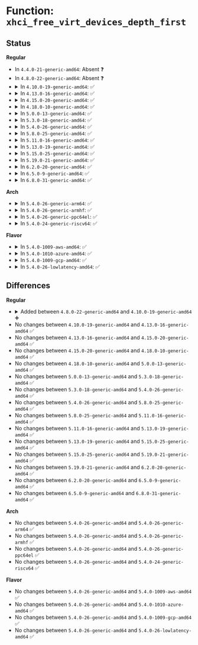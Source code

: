 # Function: <code>xhci_free_virt_devices_depth_first</code>

## Status
<b>Regular</b>
<ul>
<li>
In <code>4.4.0-21-generic-amd64</code>: Absent ❓
</li>
<li>
In <code>4.8.0-22-generic-amd64</code>: Absent ❓
</li>
<li>
<details>
<summary>In <code>4.10.0-19-generic-amd64</code>: ✅</summary>

```c
void xhci_free_virt_devices_depth_first(struct xhci_hcd * xhci, int slot_id)
```

```json
{
  "name": "xhci_free_virt_devices_depth_first",
  "collision_type": "Unique Global",
  "inline_type": "No",
  "funcs": [
    {
      "addr": 18446744071586070880,
      "name": "xhci_free_virt_devices_depth_first",
      "external": true,
      "loc": "drivers/usb/host/xhci-mem.c:988",
      "file": "drivers/usb/host/xhci-mem.c",
      "inline": "seen, unknown",
      "caller_inline": [],
      "caller_func": [
        "drivers/usb/host/xhci-mem.c:xhci_mem_cleanup",
        "drivers/usb/host/xhci-mem.c:xhci_free_virt_devices_depth_first"
      ]
    }
  ],
  "symbols": [
    {
      "addr": 18446744071586070880,
      "name": "xhci_free_virt_devices_depth_first",
      "section": ".text",
      "bind": "STB_GLOBAL",
      "size": 227
    }
  ]
}
```
</details>
</li>
<li>
<details>
<summary>In <code>4.13.0-16-generic-amd64</code>: ✅</summary>

```c
void xhci_free_virt_devices_depth_first(struct xhci_hcd * xhci, int slot_id)
```

```json
{
  "name": "xhci_free_virt_devices_depth_first",
  "collision_type": "Unique Global",
  "inline_type": "No",
  "funcs": [
    {
      "addr": 18446744071586152768,
      "name": "xhci_free_virt_devices_depth_first",
      "external": true,
      "loc": "drivers/usb/host/xhci-mem.c:939",
      "file": "drivers/usb/host/xhci-mem.c",
      "inline": "seen, unknown",
      "caller_inline": [],
      "caller_func": [
        "drivers/usb/host/xhci-mem.c:xhci_mem_cleanup",
        "drivers/usb/host/xhci-mem.c:xhci_free_virt_devices_depth_first"
      ]
    }
  ],
  "symbols": [
    {
      "addr": 18446744071586152768,
      "name": "xhci_free_virt_devices_depth_first",
      "section": ".text",
      "bind": "STB_GLOBAL",
      "size": 241
    }
  ]
}
```
</details>
</li>
<li>
<details>
<summary>In <code>4.15.0-20-generic-amd64</code>: ✅</summary>

```c
void xhci_free_virt_devices_depth_first(struct xhci_hcd * xhci, int slot_id)
```

```json
{
  "name": "xhci_free_virt_devices_depth_first",
  "collision_type": "Unique Global",
  "inline_type": "No",
  "funcs": [
    {
      "addr": 18446744071586598480,
      "name": "xhci_free_virt_devices_depth_first",
      "external": true,
      "loc": "drivers/usb/host/xhci-mem.c:926",
      "file": "drivers/usb/host/xhci-mem.c",
      "inline": "seen, unknown",
      "caller_inline": [],
      "caller_func": [
        "drivers/usb/host/xhci-mem.c:xhci_mem_cleanup",
        "drivers/usb/host/xhci-mem.c:xhci_free_virt_devices_depth_first"
      ]
    }
  ],
  "symbols": [
    {
      "addr": 18446744071586598480,
      "name": "xhci_free_virt_devices_depth_first",
      "section": ".text",
      "bind": "STB_GLOBAL",
      "size": 285
    }
  ]
}
```
</details>
</li>
<li>
<details>
<summary>In <code>4.18.0-10-generic-amd64</code>: ✅</summary>

```c
void xhci_free_virt_devices_depth_first(struct xhci_hcd * xhci, int slot_id)
```

```json
{
  "name": "xhci_free_virt_devices_depth_first",
  "collision_type": "Unique Global",
  "inline_type": "No",
  "funcs": [
    {
      "addr": 18446744071586861456,
      "name": "xhci_free_virt_devices_depth_first",
      "external": true,
      "loc": "drivers/usb/host/xhci-mem.c:936",
      "file": "drivers/usb/host/xhci-mem.c",
      "inline": "seen, unknown",
      "caller_inline": [],
      "caller_func": [
        "drivers/usb/host/xhci-mem.c:xhci_mem_cleanup",
        "drivers/usb/host/xhci-mem.c:xhci_free_virt_devices_depth_first"
      ]
    }
  ],
  "symbols": [
    {
      "addr": 18446744071586861456,
      "name": "xhci_free_virt_devices_depth_first",
      "section": ".text",
      "bind": "STB_GLOBAL",
      "size": 275
    }
  ]
}
```
</details>
</li>
<li>
<details>
<summary>In <code>5.0.0-13-generic-amd64</code>: ✅</summary>

```c
void xhci_free_virt_devices_depth_first(struct xhci_hcd * xhci, int slot_id)
```

```json
{
  "name": "xhci_free_virt_devices_depth_first",
  "collision_type": "Unique Global",
  "inline_type": "No",
  "funcs": [
    {
      "addr": 18446744071587017840,
      "name": "xhci_free_virt_devices_depth_first",
      "external": true,
      "loc": "drivers/usb/host/xhci-mem.c:936",
      "file": "drivers/usb/host/xhci-mem.c",
      "inline": "seen, unknown",
      "caller_inline": [],
      "caller_func": [
        "drivers/usb/host/xhci-mem.c:xhci_mem_cleanup",
        "drivers/usb/host/xhci-mem.c:xhci_free_virt_devices_depth_first"
      ]
    }
  ],
  "symbols": [
    {
      "addr": 18446744071587017840,
      "name": "xhci_free_virt_devices_depth_first",
      "section": ".text",
      "bind": "STB_GLOBAL",
      "size": 275
    }
  ]
}
```
</details>
</li>
<li>
<details>
<summary>In <code>5.3.0-18-generic-amd64</code>: ✅</summary>

```c
void xhci_free_virt_devices_depth_first(struct xhci_hcd * xhci, int slot_id)
```

```json
{
  "name": "xhci_free_virt_devices_depth_first",
  "collision_type": "Unique Static",
  "inline_type": "No",
  "funcs": [
    {
      "addr": 18446744071587280944,
      "name": "xhci_free_virt_devices_depth_first",
      "external": false,
      "loc": "drivers/usb/host/xhci-mem.c:936",
      "file": "drivers/usb/host/xhci-mem.c",
      "inline": "seen, unknown",
      "caller_inline": [],
      "caller_func": [
        "drivers/usb/host/xhci-mem.c:xhci_mem_cleanup",
        "drivers/usb/host/xhci-mem.c:xhci_free_virt_devices_depth_first"
      ]
    }
  ],
  "symbols": [
    {
      "addr": 18446744071587280944,
      "name": "xhci_free_virt_devices_depth_first",
      "section": ".text",
      "bind": "STB_LOCAL",
      "size": 275
    }
  ]
}
```
</details>
</li>
<li>
<details>
<summary>In <code>5.4.0-26-generic-amd64</code>: ✅</summary>

```c
void xhci_free_virt_devices_depth_first(struct xhci_hcd * xhci, int slot_id)
```

```json
{
  "name": "xhci_free_virt_devices_depth_first",
  "collision_type": "Unique Static",
  "inline_type": "No",
  "funcs": [
    {
      "addr": 18446744071587481584,
      "name": "xhci_free_virt_devices_depth_first",
      "external": false,
      "loc": "drivers/usb/host/xhci-mem.c:936",
      "file": "drivers/usb/host/xhci-mem.c",
      "inline": "seen, unknown",
      "caller_inline": [],
      "caller_func": [
        "drivers/usb/host/xhci-mem.c:xhci_mem_cleanup",
        "drivers/usb/host/xhci-mem.c:xhci_free_virt_devices_depth_first"
      ]
    }
  ],
  "symbols": [
    {
      "addr": 18446744071587481584,
      "name": "xhci_free_virt_devices_depth_first",
      "section": ".text",
      "bind": "STB_LOCAL",
      "size": 275
    }
  ]
}
```
</details>
</li>
<li>
<details>
<summary>In <code>5.8.0-25-generic-amd64</code>: ✅</summary>

```c
void xhci_free_virt_devices_depth_first(struct xhci_hcd * xhci, int slot_id)
```

```json
{
  "name": "xhci_free_virt_devices_depth_first",
  "collision_type": "Unique Static",
  "inline_type": "No",
  "funcs": [
    {
      "addr": 18446744071588339008,
      "name": "xhci_free_virt_devices_depth_first",
      "external": false,
      "loc": "drivers/usb/host/xhci-mem.c:936",
      "file": "drivers/usb/host/xhci-mem.c",
      "inline": "seen, unknown",
      "caller_inline": [],
      "caller_func": [
        "drivers/usb/host/xhci-mem.c:xhci_mem_cleanup",
        "drivers/usb/host/xhci-mem.c:xhci_free_virt_devices_depth_first"
      ]
    }
  ],
  "symbols": [
    {
      "addr": 18446744071588339008,
      "name": "xhci_free_virt_devices_depth_first",
      "section": ".text",
      "bind": "STB_LOCAL",
      "size": 268
    }
  ]
}
```
</details>
</li>
<li>
<details>
<summary>In <code>5.11.0-16-generic-amd64</code>: ✅</summary>

```c
void xhci_free_virt_devices_depth_first(struct xhci_hcd * xhci, int slot_id)
```

```json
{
  "name": "xhci_free_virt_devices_depth_first",
  "collision_type": "Unique Static",
  "inline_type": "No",
  "funcs": [
    {
      "addr": 18446744071588370640,
      "name": "xhci_free_virt_devices_depth_first",
      "external": false,
      "loc": "drivers/usb/host/xhci-mem.c:945",
      "file": "drivers/usb/host/xhci-mem.c",
      "inline": "seen, unknown",
      "caller_inline": [],
      "caller_func": [
        "drivers/usb/host/xhci-mem.c:xhci_mem_cleanup",
        "drivers/usb/host/xhci-mem.c:xhci_free_virt_devices_depth_first"
      ]
    }
  ],
  "symbols": [
    {
      "addr": 18446744071588370640,
      "name": "xhci_free_virt_devices_depth_first",
      "section": ".text",
      "bind": "STB_LOCAL",
      "size": 268
    }
  ]
}
```
</details>
</li>
<li>
<details>
<summary>In <code>5.13.0-19-generic-amd64</code>: ✅</summary>

```c
void xhci_free_virt_devices_depth_first(struct xhci_hcd * xhci, int slot_id)
```

```json
{
  "name": "xhci_free_virt_devices_depth_first",
  "collision_type": "Unique Static",
  "inline_type": "No",
  "funcs": [
    {
      "addr": 18446744071588253024,
      "name": "xhci_free_virt_devices_depth_first",
      "external": false,
      "loc": "drivers/usb/host/xhci-mem.c:928",
      "file": "drivers/usb/host/xhci-mem.c",
      "inline": "seen, unknown",
      "caller_inline": [],
      "caller_func": [
        "drivers/usb/host/xhci-mem.c:xhci_mem_cleanup",
        "drivers/usb/host/xhci-mem.c:xhci_free_virt_devices_depth_first"
      ]
    }
  ],
  "symbols": [
    {
      "addr": 18446744071588253024,
      "name": "xhci_free_virt_devices_depth_first",
      "section": ".text",
      "bind": "STB_LOCAL",
      "size": 268
    }
  ]
}
```
</details>
</li>
<li>
<details>
<summary>In <code>5.15.0-25-generic-amd64</code>: ✅</summary>

```c
void xhci_free_virt_devices_depth_first(struct xhci_hcd * xhci, int slot_id)
```

```json
{
  "name": "xhci_free_virt_devices_depth_first",
  "collision_type": "Unique Static",
  "inline_type": "No",
  "funcs": [
    {
      "addr": 18446744071588902560,
      "name": "xhci_free_virt_devices_depth_first",
      "external": false,
      "loc": "drivers/usb/host/xhci-mem.c:928",
      "file": "drivers/usb/host/xhci-mem.c",
      "inline": "seen, unknown",
      "caller_inline": [],
      "caller_func": [
        "drivers/usb/host/xhci-mem.c:xhci_mem_cleanup",
        "drivers/usb/host/xhci-mem.c:xhci_free_virt_devices_depth_first"
      ]
    }
  ],
  "symbols": [
    {
      "addr": 18446744071588902560,
      "name": "xhci_free_virt_devices_depth_first",
      "section": ".text",
      "bind": "STB_LOCAL",
      "size": 352
    }
  ]
}
```
</details>
</li>
<li>
<details>
<summary>In <code>5.19.0-21-generic-amd64</code>: ✅</summary>

```c
void xhci_free_virt_devices_depth_first(struct xhci_hcd * xhci, int slot_id)
```

```json
{
  "name": "xhci_free_virt_devices_depth_first",
  "collision_type": "Unique Static",
  "inline_type": "No",
  "funcs": [
    {
      "addr": 18446744071590331856,
      "name": "xhci_free_virt_devices_depth_first",
      "external": false,
      "loc": "drivers/usb/host/xhci-mem.c:919",
      "file": "drivers/usb/host/xhci-mem.c",
      "inline": "seen, unknown",
      "caller_inline": [],
      "caller_func": [
        "drivers/usb/host/xhci-mem.c:xhci_mem_cleanup",
        "drivers/usb/host/xhci-mem.c:xhci_free_virt_devices_depth_first"
      ]
    }
  ],
  "symbols": [
    {
      "addr": 18446744071590331856,
      "name": "xhci_free_virt_devices_depth_first",
      "section": ".text",
      "bind": "STB_LOCAL",
      "size": 366
    }
  ]
}
```
</details>
</li>
<li>
<details>
<summary>In <code>6.2.0-20-generic-amd64</code>: ✅</summary>

```c
void xhci_free_virt_devices_depth_first(struct xhci_hcd * xhci, int slot_id)
```

```json
{
  "name": "xhci_free_virt_devices_depth_first",
  "collision_type": "Unique Static",
  "inline_type": "No",
  "funcs": [
    {
      "addr": 18446744071591959792,
      "name": "xhci_free_virt_devices_depth_first",
      "external": false,
      "loc": "drivers/usb/host/xhci-mem.c:928",
      "file": "drivers/usb/host/xhci-mem.c",
      "inline": "seen, unknown",
      "caller_inline": [],
      "caller_func": [
        "drivers/usb/host/xhci-mem.c:xhci_mem_cleanup",
        "drivers/usb/host/xhci-mem.c:xhci_free_virt_devices_depth_first"
      ]
    }
  ],
  "symbols": [
    {
      "addr": 18446744071591959792,
      "name": "xhci_free_virt_devices_depth_first",
      "section": ".text",
      "bind": "STB_LOCAL",
      "size": 366
    }
  ]
}
```
</details>
</li>
<li>
<details>
<summary>In <code>6.5.0-9-generic-amd64</code>: ✅</summary>

```c
void xhci_free_virt_devices_depth_first(struct xhci_hcd * xhci, int slot_id)
```

```json
{
  "name": "xhci_free_virt_devices_depth_first",
  "collision_type": "Unique Static",
  "inline_type": "No",
  "funcs": [
    {
      "addr": 18446744071592380928,
      "name": "xhci_free_virt_devices_depth_first",
      "external": false,
      "loc": "drivers/usb/host/xhci-mem.c:910",
      "file": "drivers/usb/host/xhci-mem.c",
      "inline": "seen, unknown",
      "caller_inline": [],
      "caller_func": [
        "drivers/usb/host/xhci-mem.c:xhci_mem_cleanup",
        "drivers/usb/host/xhci-mem.c:xhci_free_virt_devices_depth_first"
      ]
    }
  ],
  "symbols": [
    {
      "addr": 18446744071592380928,
      "name": "xhci_free_virt_devices_depth_first",
      "section": ".text",
      "bind": "STB_LOCAL",
      "size": 366
    }
  ]
}
```
</details>
</li>
<li>
<details>
<summary>In <code>6.8.0-31-generic-amd64</code>: ✅</summary>

```c
void xhci_free_virt_devices_depth_first(struct xhci_hcd * xhci, int slot_id)
```

```json
{
  "name": "xhci_free_virt_devices_depth_first",
  "collision_type": "Unique Static",
  "inline_type": "No",
  "funcs": [
    {
      "addr": 18446744071593124384,
      "name": "xhci_free_virt_devices_depth_first",
      "external": false,
      "loc": "drivers/usb/host/xhci-mem.c:921",
      "file": "drivers/usb/host/xhci-mem.c",
      "inline": "seen, unknown",
      "caller_inline": [],
      "caller_func": [
        "drivers/usb/host/xhci-mem.c:xhci_mem_cleanup",
        "drivers/usb/host/xhci-mem.c:xhci_free_virt_devices_depth_first"
      ]
    }
  ],
  "symbols": [
    {
      "addr": 18446744071593124384,
      "name": "xhci_free_virt_devices_depth_first",
      "section": ".text",
      "bind": "STB_LOCAL",
      "size": 366
    }
  ]
}
```
</details>
</li>
</ul>
<b>Arch</b>
<ul>
<li>
<details>
<summary>In <code>5.4.0-26-generic-arm64</code>: ✅</summary>

```c
void xhci_free_virt_devices_depth_first(struct xhci_hcd * xhci, int slot_id)
```

```json
{
  "name": "xhci_free_virt_devices_depth_first",
  "collision_type": "Unique Static",
  "inline_type": "No",
  "funcs": [
    {
      "addr": 18446603336500618816,
      "name": "xhci_free_virt_devices_depth_first",
      "external": false,
      "loc": "drivers/usb/host/xhci-mem.c:936",
      "file": "drivers/usb/host/xhci-mem.c",
      "inline": "seen, unknown",
      "caller_inline": [],
      "caller_func": [
        "drivers/usb/host/xhci-mem.c:xhci_mem_cleanup",
        "drivers/usb/host/xhci-mem.c:xhci_free_virt_devices_depth_first"
      ]
    }
  ],
  "symbols": [
    {
      "addr": 18446603336500618816,
      "name": "xhci_free_virt_devices_depth_first",
      "section": ".text",
      "bind": "STB_LOCAL",
      "size": 332
    }
  ]
}
```
</details>
</li>
<li>
<details>
<summary>In <code>5.4.0-26-generic-armhf</code>: ✅</summary>

```c
void xhci_free_virt_devices_depth_first(struct xhci_hcd * xhci, int slot_id)
```

```json
{
  "name": "xhci_free_virt_devices_depth_first",
  "collision_type": "Unique Static",
  "inline_type": "No",
  "funcs": [
    {
      "addr": 3233079132,
      "name": "xhci_free_virt_devices_depth_first",
      "external": false,
      "loc": "drivers/usb/host/xhci-mem.c:936",
      "file": "drivers/usb/host/xhci-mem.c",
      "inline": "seen, unknown",
      "caller_inline": [],
      "caller_func": [
        "drivers/usb/host/xhci-mem.c:xhci_mem_cleanup",
        "drivers/usb/host/xhci-mem.c:xhci_free_virt_devices_depth_first"
      ]
    }
  ],
  "symbols": [
    {
      "addr": 3233079132,
      "name": "xhci_free_virt_devices_depth_first",
      "section": ".text",
      "bind": "STB_LOCAL",
      "size": 308
    }
  ]
}
```
</details>
</li>
<li>
<details>
<summary>In <code>5.4.0-26-generic-ppc64el</code>: ✅</summary>

```c
void xhci_free_virt_devices_depth_first(struct xhci_hcd * xhci, int slot_id)
```

```json
{
  "name": "xhci_free_virt_devices_depth_first",
  "collision_type": "Unique Static",
  "inline_type": "No",
  "funcs": [
    {
      "addr": 13835058055294033936,
      "name": "xhci_free_virt_devices_depth_first",
      "external": false,
      "loc": "drivers/usb/host/xhci-mem.c:936",
      "file": "drivers/usb/host/xhci-mem.c",
      "inline": "seen, unknown",
      "caller_inline": [],
      "caller_func": [
        "drivers/usb/host/xhci-mem.c:xhci_mem_cleanup",
        "drivers/usb/host/xhci-mem.c:xhci_free_virt_devices_depth_first"
      ]
    }
  ],
  "symbols": [
    {
      "addr": 13835058055294033936,
      "name": "xhci_free_virt_devices_depth_first",
      "section": ".text",
      "bind": "STB_LOCAL",
      "size": 516
    }
  ]
}
```
</details>
</li>
<li>
<details>
<summary>In <code>5.4.0-24-generic-riscv64</code>: ✅</summary>

```c
void xhci_free_virt_devices_depth_first(struct xhci_hcd * xhci, int slot_id)
```

```json
{
  "name": "xhci_free_virt_devices_depth_first",
  "collision_type": "Unique Static",
  "inline_type": "No",
  "funcs": [
    {
      "addr": 18446743936277486772,
      "name": "xhci_free_virt_devices_depth_first",
      "external": false,
      "loc": "drivers/usb/host/xhci-mem.c:936",
      "file": "drivers/usb/host/xhci-mem.c",
      "inline": "seen, unknown",
      "caller_inline": [],
      "caller_func": [
        "drivers/usb/host/xhci-mem.c:xhci_mem_cleanup",
        "drivers/usb/host/xhci-mem.c:xhci_free_virt_devices_depth_first"
      ]
    }
  ],
  "symbols": [
    {
      "addr": 18446743936277486772,
      "name": "xhci_free_virt_devices_depth_first",
      "section": ".text",
      "bind": "STB_LOCAL",
      "size": 294
    }
  ]
}
```
</details>
</li>
</ul>
<b>Flavor</b>
<ul>
<li>
<details>
<summary>In <code>5.4.0-1009-aws-amd64</code>: ✅</summary>

```c
void xhci_free_virt_devices_depth_first(struct xhci_hcd * xhci, int slot_id)
```

```json
{
  "name": "xhci_free_virt_devices_depth_first",
  "collision_type": "Unique Static",
  "inline_type": "No",
  "funcs": [
    {
      "addr": 18446744071587187616,
      "name": "xhci_free_virt_devices_depth_first",
      "external": false,
      "loc": "drivers/usb/host/xhci-mem.c:936",
      "file": "drivers/usb/host/xhci-mem.c",
      "inline": "seen, unknown",
      "caller_inline": [],
      "caller_func": [
        "drivers/usb/host/xhci-mem.c:xhci_mem_cleanup",
        "drivers/usb/host/xhci-mem.c:xhci_free_virt_devices_depth_first"
      ]
    }
  ],
  "symbols": [
    {
      "addr": 18446744071587187616,
      "name": "xhci_free_virt_devices_depth_first",
      "section": ".text",
      "bind": "STB_LOCAL",
      "size": 275
    }
  ]
}
```
</details>
</li>
<li>
<details>
<summary>In <code>5.4.0-1010-azure-amd64</code>: ✅</summary>

```c
void xhci_free_virt_devices_depth_first(struct xhci_hcd * xhci, int slot_id)
```

```json
{
  "name": "xhci_free_virt_devices_depth_first",
  "collision_type": "Unique Static",
  "inline_type": "No",
  "funcs": [
    {
      "addr": 18446744071586946368,
      "name": "xhci_free_virt_devices_depth_first",
      "external": false,
      "loc": "drivers/usb/host/xhci-mem.c:936",
      "file": "drivers/usb/host/xhci-mem.c",
      "inline": "seen, unknown",
      "caller_inline": [],
      "caller_func": [
        "drivers/usb/host/xhci-mem.c:xhci_mem_cleanup",
        "drivers/usb/host/xhci-mem.c:xhci_free_virt_devices_depth_first"
      ]
    }
  ],
  "symbols": [
    {
      "addr": 18446744071586946368,
      "name": "xhci_free_virt_devices_depth_first",
      "section": ".text",
      "bind": "STB_LOCAL",
      "size": 275
    }
  ]
}
```
</details>
</li>
<li>
<details>
<summary>In <code>5.4.0-1009-gcp-amd64</code>: ✅</summary>

```c
void xhci_free_virt_devices_depth_first(struct xhci_hcd * xhci, int slot_id)
```

```json
{
  "name": "xhci_free_virt_devices_depth_first",
  "collision_type": "Unique Static",
  "inline_type": "No",
  "funcs": [
    {
      "addr": 18446744071587436144,
      "name": "xhci_free_virt_devices_depth_first",
      "external": false,
      "loc": "drivers/usb/host/xhci-mem.c:936",
      "file": "drivers/usb/host/xhci-mem.c",
      "inline": "seen, unknown",
      "caller_inline": [],
      "caller_func": [
        "drivers/usb/host/xhci-mem.c:xhci_mem_cleanup",
        "drivers/usb/host/xhci-mem.c:xhci_free_virt_devices_depth_first"
      ]
    }
  ],
  "symbols": [
    {
      "addr": 18446744071587436144,
      "name": "xhci_free_virt_devices_depth_first",
      "section": ".text",
      "bind": "STB_LOCAL",
      "size": 275
    }
  ]
}
```
</details>
</li>
<li>
<details>
<summary>In <code>5.4.0-26-lowlatency-amd64</code>: ✅</summary>

```c
void xhci_free_virt_devices_depth_first(struct xhci_hcd * xhci, int slot_id)
```

```json
{
  "name": "xhci_free_virt_devices_depth_first",
  "collision_type": "Unique Static",
  "inline_type": "No",
  "funcs": [
    {
      "addr": 18446744071587543120,
      "name": "xhci_free_virt_devices_depth_first",
      "external": false,
      "loc": "drivers/usb/host/xhci-mem.c:936",
      "file": "drivers/usb/host/xhci-mem.c",
      "inline": "seen, unknown",
      "caller_inline": [],
      "caller_func": [
        "drivers/usb/host/xhci-mem.c:xhci_mem_cleanup",
        "drivers/usb/host/xhci-mem.c:xhci_free_virt_devices_depth_first"
      ]
    }
  ],
  "symbols": [
    {
      "addr": 18446744071587543120,
      "name": "xhci_free_virt_devices_depth_first",
      "section": ".text",
      "bind": "STB_LOCAL",
      "size": 275
    }
  ]
}
```
</details>
</li>
</ul>

## Differences
<b>Regular</b>
<ul>
<li>
<details>
<summary>Added between <code>4.8.0-22-generic-amd64</code> and <code>4.10.0-19-generic-amd64</code> ➕</summary>

```c
void xhci_free_virt_devices_depth_first(struct xhci_hcd * xhci, int slot_id)
```
</details>
</li>
<li>
No changes between <code>4.10.0-19-generic-amd64</code> and <code>4.13.0-16-generic-amd64</code> ✅
</li>
<li>
No changes between <code>4.13.0-16-generic-amd64</code> and <code>4.15.0-20-generic-amd64</code> ✅
</li>
<li>
No changes between <code>4.15.0-20-generic-amd64</code> and <code>4.18.0-10-generic-amd64</code> ✅
</li>
<li>
No changes between <code>4.18.0-10-generic-amd64</code> and <code>5.0.0-13-generic-amd64</code> ✅
</li>
<li>
No changes between <code>5.0.0-13-generic-amd64</code> and <code>5.3.0-18-generic-amd64</code> ✅
</li>
<li>
No changes between <code>5.3.0-18-generic-amd64</code> and <code>5.4.0-26-generic-amd64</code> ✅
</li>
<li>
No changes between <code>5.4.0-26-generic-amd64</code> and <code>5.8.0-25-generic-amd64</code> ✅
</li>
<li>
No changes between <code>5.8.0-25-generic-amd64</code> and <code>5.11.0-16-generic-amd64</code> ✅
</li>
<li>
No changes between <code>5.11.0-16-generic-amd64</code> and <code>5.13.0-19-generic-amd64</code> ✅
</li>
<li>
No changes between <code>5.13.0-19-generic-amd64</code> and <code>5.15.0-25-generic-amd64</code> ✅
</li>
<li>
No changes between <code>5.15.0-25-generic-amd64</code> and <code>5.19.0-21-generic-amd64</code> ✅
</li>
<li>
No changes between <code>5.19.0-21-generic-amd64</code> and <code>6.2.0-20-generic-amd64</code> ✅
</li>
<li>
No changes between <code>6.2.0-20-generic-amd64</code> and <code>6.5.0-9-generic-amd64</code> ✅
</li>
<li>
No changes between <code>6.5.0-9-generic-amd64</code> and <code>6.8.0-31-generic-amd64</code> ✅
</li>
</ul>
<b>Arch</b>
<ul>
<li>
No changes between <code>5.4.0-26-generic-amd64</code> and <code>5.4.0-26-generic-arm64</code> ✅
</li>
<li>
No changes between <code>5.4.0-26-generic-amd64</code> and <code>5.4.0-26-generic-armhf</code> ✅
</li>
<li>
No changes between <code>5.4.0-26-generic-amd64</code> and <code>5.4.0-26-generic-ppc64el</code> ✅
</li>
<li>
No changes between <code>5.4.0-26-generic-amd64</code> and <code>5.4.0-24-generic-riscv64</code> ✅
</li>
</ul>
<b>Flavor</b>
<ul>
<li>
No changes between <code>5.4.0-26-generic-amd64</code> and <code>5.4.0-1009-aws-amd64</code> ✅
</li>
<li>
No changes between <code>5.4.0-26-generic-amd64</code> and <code>5.4.0-1010-azure-amd64</code> ✅
</li>
<li>
No changes between <code>5.4.0-26-generic-amd64</code> and <code>5.4.0-1009-gcp-amd64</code> ✅
</li>
<li>
No changes between <code>5.4.0-26-generic-amd64</code> and <code>5.4.0-26-lowlatency-amd64</code> ✅
</li>
</ul>
